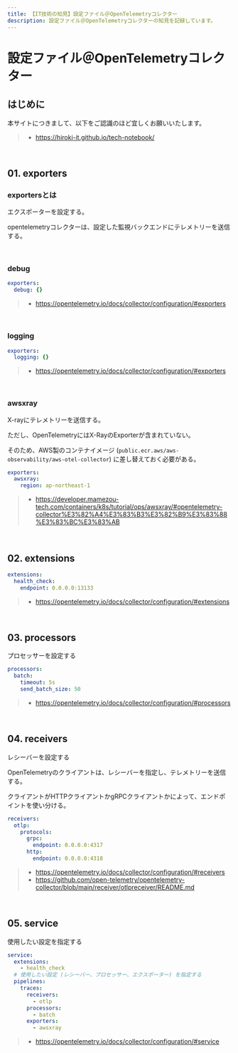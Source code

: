```yaml
---
title: 【IT技術の知見】設定ファイル＠OpenTelemetryコレクター
description: 設定ファイル＠OpenTelemetryコレクターの知見を記録しています。
---
```


# 設定ファイル＠OpenTelemetryコレクター

## はじめに

本サイトにつきまして、以下をご認識のほど宜しくお願いいたします。

> - https://hiroki-it.github.io/tech-notebook/

<br>

## 01. exporters

### exportersとは

エクスポーターを設定する。

opentelemetryコレクターは、設定した監視バックエンドにテレメトリーを送信する。

<br>

### debug

```yaml
exporters:
  debug: {}
```

> - https://opentelemetry.io/docs/collector/configuration/#exporters

<br>

### logging

```yaml
exporters:
  logging: {}
```

> - https://opentelemetry.io/docs/collector/configuration/#exporters

<br>

### awsxray

X-rayにテレメトリーを送信する。

ただし、OpenTelemetryにはX-RayのExporterが含まれていない。

そのため、AWS製のコンテナイメージ (`public.ecr.aws/aws-observability/aws-otel-collector`) に差し替えておく必要がある。

```yaml
exporters:
  awsxray:
    region: ap-northeast-1
```

> - https://developer.mamezou-tech.com/containers/k8s/tutorial/ops/awsxray/#opentelemetry-collector%E3%82%A4%E3%83%B3%E3%82%B9%E3%83%88%E3%83%BC%E3%83%AB

<br>

## 02. extensions

```yaml
extensions:
  health_check:
    endpoint: 0.0.0.0:13133
```

> - https://opentelemetry.io/docs/collector/configuration/#extensions

<br>

## 03. processors

プロセッサーを設定する

```yaml
processors:
  batch:
    timeout: 5s
    send_batch_size: 50
```

> - https://opentelemetry.io/docs/collector/configuration/#processors

<br>

## 04. receivers

レシーバーを設定する

OpenTelemetryのクライアントは、レシーバーを指定し、テレメトリーを送信する。

クライアントがHTTPクライアントかgRPCクライアントかによって、エンドポイントを使い分ける。

```yaml
receivers:
  otlp:
    protocols:
      grpc:
        endpoint: 0.0.0.0:4317
      http:
        endpoint: 0.0.0.0:4318
```

> - https://opentelemetry.io/docs/collector/configuration/#receivers
> - https://github.com/open-telemetry/opentelemetry-collector/blob/main/receiver/otlpreceiver/README.md

<br>

## 05. service

使用したい設定を指定する

```yaml
service:
  extensions:
    - health_check
  # 使用したい設定 (レシーバー、プロセッサー、エクスポーター) を指定する
  pipelines:
    traces:
      receivers:
        - otlp
      processors:
        - batch
      exporters:
        - awsxray
```

> - https://opentelemetry.io/docs/collector/configuration/#service

<br>
